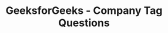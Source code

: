 <h1 align="center" <a href="https://practice.geeksforgeeks.org/company-tags"> GeeksforGeeks - Company Tag Questions </a></h1>
